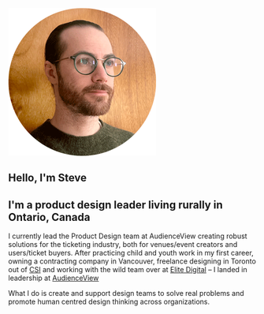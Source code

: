 ![profile photo of steve](/stevecircle.png)
## Hello, I'm Steve
## I'm a product design leader living rurally in Ontario, Canada

I currently lead the Product Design team at AudienceView creating robust solutions for the ticketing industry, both for venues/event creators and users/ticket buyers.
After practicing child and youth work in my first career, owning a contracting company in Vancouver, freelance designing in Toronto out of [CSI](https://socialinnovation.org/) and working with the wild team over at [Elite Digital](https://twitter.com/elitedigitalca?ref_src=twsrc%5Egoogle%7Ctwcamp%5Eserp%7Ctwgr%5Eauthor) – I landed in leadership at [AudienceView](https://www.audienceview.com/)

What I do is create and support design teams to solve real problems and promote human centred design thinking across organizations.
